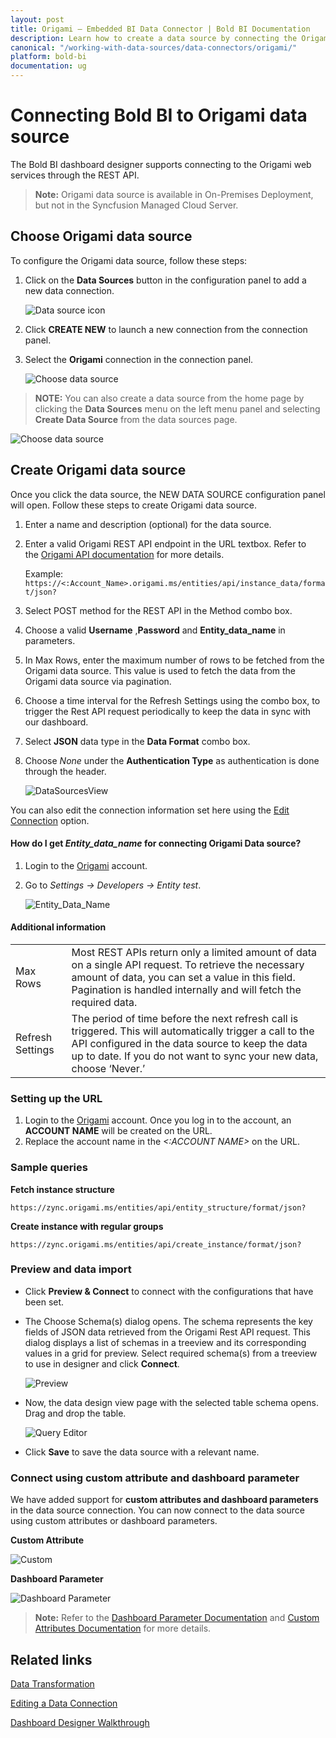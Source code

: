 ```yaml
---
layout: post
title: Origami – Embedded BI Data Connector | Bold BI Documentation
description: Learn how to create a data source by connecting the Origami data using its REST API endpoint in Dashboard Designer with the Bold BI Embedded data connector.
canonical: "/working-with-data-sources/data-connectors/origami/"
platform: bold-bi
documentation: ug
---
```


# Connecting Bold BI to Origami data source
The Bold BI dashboard designer supports connecting to the Origami web services through the REST API. 

> **Note:** Origami data source is available in On-Premises Deployment, but not in the Syncfusion Managed Cloud Server.

## Choose Origami data source
To configure the Origami data source, follow these steps:
1. Click on the **Data Sources** button in the configuration panel to add a new data connection.

    ![Data source icon](/static/assets/working-with-datasource/data-connectors/images/common/DataSourcesIcon.png)

2. Click **CREATE NEW** to launch a new connection from the connection panel.
3. Select the **Origami** connection in the connection panel.

    ![Choose data source](/static/assets/working-with-datasource/data-connectors/images/Origami/ChooseDS.png)

  > **NOTE:**  You can also create a data source from the home page by clicking the **Data Sources** menu on the left menu panel and selecting **Create Data Source** from the data sources page.

   ![Choose data source](/static/assets/working-with-datasource/data-connectors/images/Origami/ChooseDS_Server.png)
   
   
## Create Origami data source
Once you click the data source, the NEW DATA SOURCE configuration panel will open. Follow these steps to create Origami data source.
1. Enter a name and description (optional) for the data source.
2. Enter a valid Origami REST API endpoint in the URL textbox. Refer to the [Origami API documentation](https://documenter.getpostman.com/view/2653695/TzRa5Ni8#3729bf72-a394-497b-9336-79b2db027a23) for more details.

    Example: `https://<:Account_Name>.origami.ms/entities/api/instance_data/format/json?`

3. Select POST method for the REST API in the Method combo box.
4. Choose a valid **Username** ,**Password** and **Entity_data_name** in parameters.
5. In Max Rows, enter the maximum number of rows to be fetched from the Origami data source. This value is used to fetch the data from the Origami data source via pagination.	
6. Choose a time interval for the Refresh Settings using the combo box, to trigger the Rest API request periodically to keep the data in sync with our dashboard. 
7. Select **JSON** data type in the **Data Format** combo box.
8. Choose *None* under the **Authentication Type** as authentication is done through the header.

     ![DataSourcesView](/static/assets/working-with-datasource/data-connectors/images/Origami/DataSourcesView.png)

You can also edit the connection information set here using the [Edit Connection](/working-with-data-sources/editing-a-data-connection/) option.

#### How do I get *Entity_data_name* for connecting Origami Data source?
1. Login to the [Origami](https://origami.ms/login/) account.
2. Go to *Settings -> Developers -> Entity test*.

    ![Entity_Data_Name](/static/assets/working-with-datasource/data-connectors/images/Origami/Entity_Data_Name.png)

#### Additional information
<table width="600">
<tr>
<td>
Max Rows
</td>
<td>
Most REST APIs return only a limited amount of data on a single API request. To retrieve the necessary amount of data, you can set a value in this field. Pagination is handled internally and will fetch the required data.
</td>
</tr>
<tr>
<td>
Refresh Settings
</td>
<td>
The period of time before the next refresh call is triggered. This will automatically trigger a call to the API configured in the data source to keep the data up to date. If you do not want to sync your new data, choose ‘Never.’
</td>
</tr>
</table>

### Setting up the URL

1. Login to the [Origami](https://origami.ms/login/) account. Once you log in to the account, an **ACCOUNT NAME** will be created on the URL.
2. Replace the account name in the *<:ACCOUNT NAME>* on the URL.

### Sample queries

**Fetch instance structure**

  `https://zync.origami.ms/entities/api/entity_structure/format/json?`
  
**Create instance with regular groups**  

  `https://zync.origami.ms/entities/api/create_instance/format/json?`
  
### Preview and data import

* Click **Preview & Connect** to connect with the configurations that have been set.

* The Choose Schema(s) dialog opens. The schema represents the key fields of JSON data retrieved from the Origami Rest API request. This dialog displays a list of schemas in a treeview and its corresponding values in a grid for preview. Select required schema(s) from a treeview to use in designer and click **Connect**.

    ![Preview](/static/assets/working-with-datasource/data-connectors/images/common/Preview.png)

* Now, the data design view page with the selected table schema opens. Drag and drop the table.

    ![Query Editor](/static/assets/working-with-datasource/data-connectors/images/common/QueryEditor.png)

* Click **Save** to save the data source with a relevant name.

### Connect using custom attribute and dashboard parameter

We have added support for **custom attributes and dashboard parameters** in the data source connection. You can now connect to the data source using custom attributes or dashboard parameters.

**Custom Attribute**

![Custom](/static/assets/working-with-datasource/data-connectors/images/Origami/Custom.png)

**Dashboard Parameter**

![Dashboard Parameter](/static/assets/working-with-datasource/data-connectors/images/Origami/Dashboardparameter.png)

>**Note:** Refer to the [Dashboard Parameter Documentation](https://help.boldbi.com/working-with-data-sources/dashboard-parameter/) and [Custom Attributes Documentation](https://help.boldbi.com/working-with-data-sources/configuring-custom-attribute/) for more details.

## Related links

[Data Transformation](/working-with-data-sources/data-modeling/joining-table/)

[Editing a Data Connection](/working-with-data-sources/editing-a-data-connection/)   

[Dashboard Designer Walkthrough](https://help.boldbi.com/getting-started/creating-dashboard/)